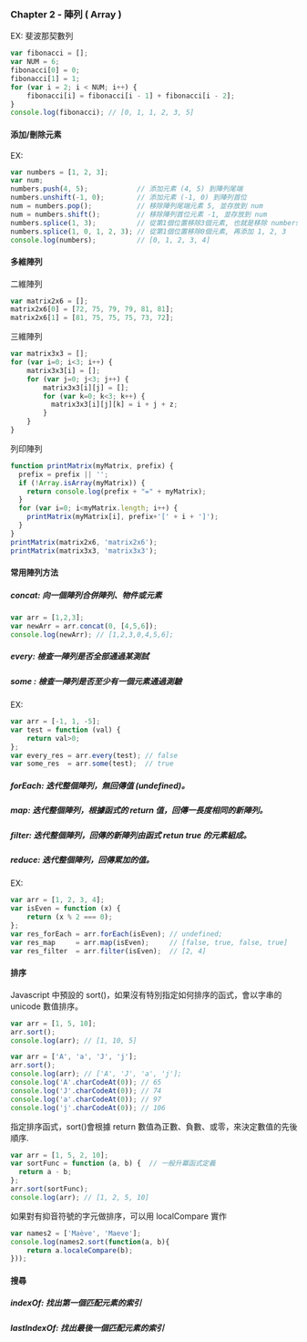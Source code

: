 ### Chapter 2 - 陣列 ( Array )

EX: 斐波那契數列
```javascript
var fibonacci = [];
var NUM = 6;
fibonacci[0] = 0;
fibonacci[1] = 1;
for (var i = 2; i < NUM; i++) {
    fibonacci[i] = fibonacci[i - 1] + fibonacci[i - 2];
}
console.log(fibonacci); // [0, 1, 1, 2, 3, 5]
```

#### 添加/刪除元素   
EX:
```javascript
var numbers = [1, 2, 3];
var num;
numbers.push(4, 5);            // 添加元素 (4, 5) 到陣列尾端 
numbers.unshift(-1, 0);        // 添加元素 (-1, 0) 到陣列首位
num = numbers.pop();           // 移除陣列尾端元素 5, 並存放到 num
num = numbers.shift();         // 移除陣列首位元素 -1, 並存放到 num
numbers.splice(1, 3);          // 從第1個位置移除3個元素, 也就是移除 numbers[1] ~ numbers[3] = 1 ~ 3
numbers.splice(1, 0, 1, 2, 3); // 從第1個位置移除0個元素, 再添加 1, 2, 3
console.log(numbers);          // [0, 1, 2, 3, 4]
```

#### 多維陣列

二維陣列
```javascript
var matrix2x6 = [];
matrix2x6[0] = [72, 75, 79, 79, 81, 81];
matrix2x6[1] = [81, 75, 75, 75, 73, 72];
```

三維陣列
```javascript
var matrix3x3 = [];
for (var i=0; i<3; i++) {
    matrix3x3[i] = [];
    for (var j=0; j<3; j++) {
        matrix3x3[i][j] = [];
        for (var k=0; k<3; k++) {
          matrix3x3[i][j][k] = i + j + z;
        }
    }
}
```

列印陣列
```javascript
function printMatrix(myMatrix, prefix) {
  prefix = prefix || '';
  if (!Array.isArray(myMatrix)) {
    return console.log(prefix + "=" + myMatrix);
  }
  for (var i=0; i<myMatrix.length; i++) {
    printMatrix(myMatrix[i], prefix+'[' + i + ']');
  }  
}
printMatrix(matrix2x6, 'matrix2x6');
printMatrix(matrix3x3, 'matrix3x3');
```

#### 常用陣列方法

##### concat: 向一個陣列合併陣列、物件或元素

```javascript
var arr = [1,2,3];
var newArr = arr.concat(0, [4,5,6]);
console.log(newArr); // [1,2,3,0,4,5,6];
```
##### every: 檢查一陣列是否全部通過某測試
##### some : 檢查一陣列是否至少有一個元素通過測驗

EX:
```javascript
var arr = [-1, 1, -5];
var test = function (val) {
    return val>0;
};
var every_res = arr.every(test); // false
var some_res  = arr.some(test);  // true
```
##### forEach: 迭代整個陣列，無回傳值 (undefined)。
##### map: 迭代整個陣列，根據函式的 return 值，回傳一長度相同的新陣列。
##### filter: 迭代整個陣列，回傳的新陣列由函式 retun true 的元素組成。
##### reduce: 迭代整個陣列，回傳累加的值。
EX:
```javascript
var arr = [1, 2, 3, 4];
var isEven = function (x) {
    return (x % 2 === 0);
};
var res_forEach = arr.forEach(isEven); // undefined;
var res_map     = arr.map(isEven);     // [false, true, false, true]
var res_filter  = arr.filter(isEven);  // [2, 4]
``` 

#### 排序  

Javascript 中預設的 sort()，如果沒有特別指定如何排序的函式，會以字串的 unicode 數值排序。
```javascript
var arr = [1, 5, 10];
arr.sort();
console.log(arr); // [1, 10, 5]
```
```javascript
var arr = ['A', 'a', 'J', 'j'];
arr.sort();
console.log(arr); // ['A', 'J', 'a', 'j'];
console.log('A'.charCodeAt(0)); // 65
console.log('J'.charCodeAt(0)); // 74
console.log('a'.charCodeAt(0)); // 97
console.log('j'.charCodeAt(0)); // 106
```  

指定排序函式，sort()會根據 return 數值為正數、負數、或零，來決定數值的先後順序.
```javascript
var arr = [1, 5, 2, 10];
var sortFunc = function (a, b) {  // 一般升冪函式定義
  return a - b;
};
arr.sort(sortFunc);
console.log(arr); // [1, 2, 5, 10]
```  

如果對有抑音符號的字元做排序，可以用 localCompare 實作
```javascript
var names2 = ['Maève', 'Maeve'];
console.log(names2.sort(function(a, b){
    return a.localeCompare(b);
}));
```

#### 搜尋  

##### indexOf: 找出第一個匹配元素的索引
##### lastIndexOf: 找出最後一個匹配元素的索引
